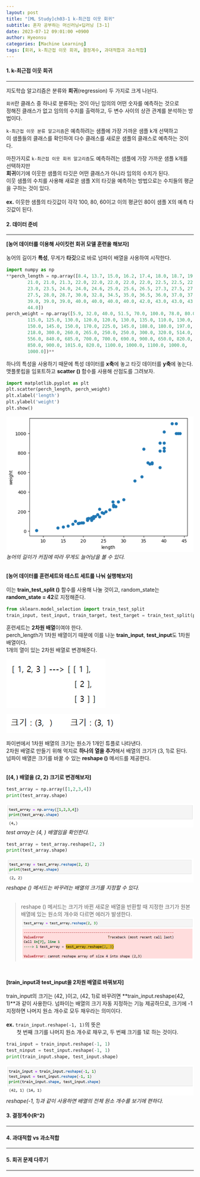 ```yaml
---
layout: post
title: "[ML Study]ch03-1 k-최근접 이웃 회귀"
subtitle: 혼자 공부하는 머신러닝+딥러닝 [3-1]
date: 2023-07-12 09:01:00 +0900
author: Hyeonsu
categories: [Machine Learning]
tags: [회귀, k-최근접 이웃 회귀, 결정계수, 과대적합과 과소적합]
---
```


#### 1. k-최근접 이웃 회귀
---------------------------

지도학습 알고리즘은 분류와 **회귀**(regression) 두 가지로 크게 나뉜다.

`회귀`란 클래스 중 하나로 분류하는 것이 아닌 임의의 어떤 숫자를 예측하는 것으로 
<br>정해진 클래스가 없고 임의의 수치를 출력하고, 두 변수 사이의 상관 관계를 분석하는 방법이다.

`k-최근접 이웃 분류 알고리즘`은 예측하려는 샘플에 가장 가까운 샘플 k개 선택하고
<br>이 샘플들의 클래스를 확인하여 다수 클래스를 새로운 샘플의 클래스로 예측하는 것이다.

마찬가지로 `k-최근접 이웃 회귀 알고리즘`도 예측하려는 샘플에 가장 가까운 샘플 k개를 선택하지만 
<br>**회귀**이기에 이웃한 샘플의 타깃은 어떤 클래스가 아니라 임의의 수치가 된다.
<br>이웃 샘플의 수치를 사용해 새로운 샘플 X의 타깃을 예측하는 방법으로는 수치들의 평균을 구하는 것이 있다.
<br>
<br>**ex.** 이웃한 샘플의 타깃값이 각각 100, 80, 60이고 이의 평균인 80이 샘플 X의 예측 타깃값이 된다.

#### 2. 데이터 준비
---------------------------
**[농어 데이터를 이용해 사이킷런 회귀 모델 훈련을 해보자]**
<br>
<br>농어의 길이가 **특성**, 무게가 **타깃**으로 바로 넘파이 배열을 사용하여 시작한다.
<br>

```python
import numpy as np
**perch_length = np.array([8.4, 13.7, 15.0, 16.2, 17.4, 18.0, 18.7, 19.0, 19.6, 20.0, 21.0,
        21.0, 21.0, 21.3, 22.0, 22.0, 22.0, 22.0, 22.0, 22.5, 22.5, 22.7,
        23.0, 23.5, 24.0, 24.0, 24.6, 25.0, 25.6, 26.5, 27.3, 27.5, 27.5,
        27.5, 28.0, 28.7, 30.0, 32.8, 34.5, 35.0, 36.5, 36.0, 37.0, 37.0,
        39.0, 39.0, 39.0, 40.0, 40.0, 40.0, 40.0, 42.0, 43.0, 43.0, 43.5,
        44.0])
perch_weight = np.array([5.9, 32.0, 40.0, 51.5, 70.0, 100.0, 78.0, 80.0, 85.0, 85.0, 110.0,
        115.0, 125.0, 130.0, 120.0, 120.0, 130.0, 135.0, 110.0, 130.0,
        150.0, 145.0, 150.0, 170.0, 225.0, 145.0, 188.0, 180.0, 197.0,
        218.0, 300.0, 260.0, 265.0, 250.0, 250.0, 300.0, 320.0, 514.0,
        556.0, 840.0, 685.0, 700.0, 700.0, 690.0, 900.0, 650.0, 820.0,
        850.0, 900.0, 1015.0, 820.0, 1100.0, 1000.0, 1100.0, 1000.0,
        1000.0])**
```

하나의 특성을 사용하기 때문에 특성 데이터를 **x축**에 놓고 타깃 데이터를 **y축**에 놓는다.
<br>맷플롯립을 임포트하고 **scatter ()** 함수를 사용해 산점도를 그려보자.
<br>

```python
import matplotlib.pyplot as plt
plt.scatter(perch_length, perch_weight)
plt.xlabel('length')
plt.ylabel('weight')
plt.show()
```

![scatter](/assets/images/post/2023-07-13-[3-1]/ch03-1(1).png)
_농어의 길이가 커짐에 따라 무게도 늘어남을 볼 수 있다._
<br>
<br>

**[농어 데이터를 훈련세트와 테스트 세트를 나눠 실행해보자]**
<br>
<br>이는 **train_test_split ()** 함수를 사용해 나눌 것이고, random_state는 **random_state = 42**로 지정해준다.
<br>

```python
from sklearn.model_selection import train_test_split
train_input, test_input, train_target, test_target = train_test_split(perch_length, perch_weight, random_state=42)
```

훈련세트는 **2차원 배열**이여야 한다.
<br>perch_length가 1차원 배열이기 때문에 이를 나눈 **train_input**, **test_input**도 1차원 배열이다.
<br>1개의 열이 있는 2차원 배열로 변경해준다.
    
![array1](/assets/images/post/2023-07-13-[3-1]/ch03-1(2).png)
    
![array2](/assets/images/post/2023-07-13-[3-1]/ch03-1(3).png)
    

파이썬에서  1차원 배열의 크기는 원소가 1개인 튜플로 나타낸다.
<br>2차원 배열로 만들기 위해 억지로 **하나의 열을 추가**해서 배열의 크기가 (3, 1)로 된다.
<br>넘파이 배열은 크기를 바꿀 수 있는 **reshape ()** 메서드를 제공한다.
<br>
<br>

**[(4,  ) 배열을 (2, 2) 크기로 변경해보자]**
<br>

```python
test_array = np.array([1,2,3,4])
print(test_array.shape)
```

![(4, )](/assets/images/post/2023-07-13-[3-1]/ch03-1(4).png)
_test array는 (4,  ) 배열임을 확인한다._
<br>

```python
test_array = test_array.reshape(2, 2)
print(test_array.shape)
```
    
![(2, 2)](/assets/images/post/2023-07-13-[3-1]/ch03-1(5).png)
_reshape () 메서드는 바꾸려는 배열의 크기를 지정할 수 있다._
<br>
<br>

> reshape () 메서드는 크기가 바뀐 새로운 배열을 반환할 때 지정한 크기가 원본 배열에 있는 원소의 개수와 다르면 에러가 발생한다.
> ![reshapeerror](/assets/images/post/2023-07-13-[3-1]/ch03-1(6).png)

<br>

**[train_input과 test_input을 2차원 배열로 바꿔보자]**
<br>
<br>train_input의 크기는 (42,  )이고, (42, 1)로 바꾸려면 **train_input.reshape(42, 1)**과 같이 사용한다.
넘파이는 배열의 크기 자동 지정하는 기능 제공하므로, 크기에 -1 지정하면 나머지 원소 개수로 모두 채우라는 의미이다.
<br>
<br>**ex.** `train_input.reshape(-1, 1)`의 뜻은 
<br>&emsp;&emsp;첫 번째 크기를 나머지 원소 개수로 채우고, 두 번째 크기를 1로 하는 것이다.

```python
trai_input = train_input.reshape(-1, 1)
test_ninput = test_input.reshape(-1, 1)
print(train_input.shape, test_input.shape)
```
![reshape(-1, 1)](/assets/images/post/2023-07-13-[3-1]/ch03-1(7).png)
_reshape(-1, 1)과 같이 사용하면 배열의 전체 원소 개수를 보기에 편하다._


#### 3. 결정계수(R^2)
---------------------------



#### 4. 과대적합 vs 과소적합
---------------------------




#### 5. 회귀 문제 다루기
---------------------------